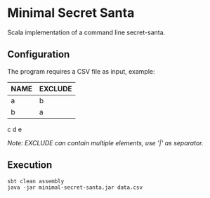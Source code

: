 # Minimal Secret Santa
Scala implementation of a command line secret-santa.

## Configuration
The program requires a CSV file as input, example:

|NAME|EXCLUDE|
|-|-|
a|b
b|a
c
d
e

*Note: EXCLUDE can contain multiple elements, use '|' as separator.*
## Execution

```
sbt clean assembly
java -jar minimal-secret-santa.jar data.csv
```